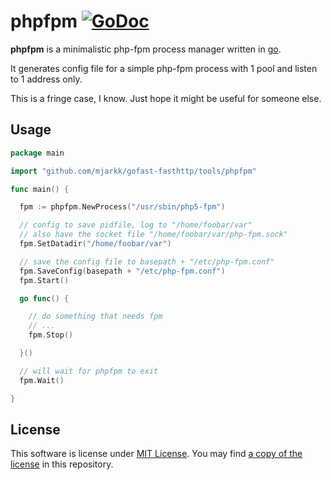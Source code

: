 # phpfpm [![GoDoc](https://godoc.org/github.com/mjarkk/gofast-fasthttp/tools/phpfpm?status.svg)][godoc]

**phpfpm** is a minimalistic php-fpm process manager written
in [go][golang].

It generates config file for a simple php-fpm process with 1 pool
and listen to 1 address only.

This is a fringe case, I know. Just hope it might be useful for
someone else.

[godoc]: https://godoc.org/github.com/mjarkk/gofast-fasthttp/tools/phpfpm
[golang]: https://golang.org

Usage
-----

```go
package main

import "github.com/mjarkk/gofast-fasthttp/tools/phpfpm"

func main() {

  fpm := phpfpm.NewProcess("/usr/sbin/php5-fpm")

  // config to save pidfile, log to "/home/foobar/var"
  // also have the socket file "/home/foobar/var/php-fpm.sock"
  fpm.SetDatadir("/home/foobar/var")

  // save the config file to basepath + "/etc/php-fpm.conf"
  fpm.SaveConfig(basepath + "/etc/php-fpm.conf")
  fpm.Start()

  go func() {

    // do something that needs fpm
    // ...
    fpm.Stop()

  }()

  // will wait for phpfpm to exit
  fpm.Wait()

}

```

License
-------

This software is license under [MIT License][mit-license]. You
may find [a copy of the license][license] in this repository.

[mit-license]: https://opensource.org/licenses/MIT
[license]: /LICENSE
